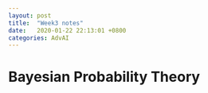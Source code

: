 ```yaml
---
layout: post
title:  "Week3 notes"
date:   2020-01-22 22:13:01 +0800
categories: AdvAI
---
```


# Bayesian Probability Theory  
